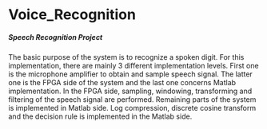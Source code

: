 # Voice_Recognition
##### Speech Recognition Project

The basic purpose of the system is to recognize a spoken digit. 
For this implementation, there are mainly 3 different implementation levels. 
First one is the microphone amplifier to obtain and sample speech signal. 
The latter one is the FPGA side of the system and the last one concerns Matlab implementation. 
In the FPGA side, sampling, windowing, transforming and filtering of the speech signal are performed. 
Remaining parts of the system is implemented in Matlab side. 
Log compression, discrete cosine transform and the decision rule is implemented in the Matlab side.
